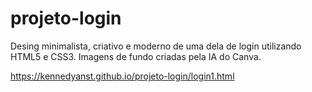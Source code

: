 # projeto-login
Desing minimalista, criativo e moderno de uma dela de login utilizando HTML5 e CSS3. Imagens de fundo criadas pela IA do Canva.


https://kennedyanst.github.io/projeto-login/login1.html
